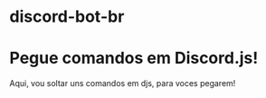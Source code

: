 # discord-bot-br
# Pegue comandos em Discord.js!

Aqui, vou soltar uns comandos em djs, para voces pegarem!
